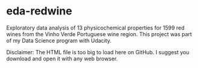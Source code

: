# eda-redwine
Exploratory data analysis of 13 physicochemical properties for 1599 red wines from the Vinho Verde Portuguese wine region. This project was part of my Data Science program with Udacity.

Disclaimer: The HTML file is too big to load here on GitHub. I suggest you download and open it with any web browser.
